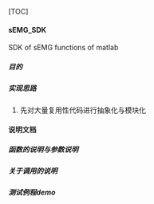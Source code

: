 [TOC]


#### sEMG_SDK
SDK of sEMG functions of matlab

##### 目的

##### 实现思路
1. 先对大量复用性代码进行抽象化与模块化

#### 说明文档
##### 函数的说明与参数说明
##### 关于调用的说明

##### 测试例程demo



